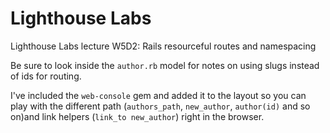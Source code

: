 # Lighthouse Labs
Lighthouse Labs lecture W5D2: Rails resourceful routes and namespacing

Be sure to look inside the `author.rb` model for notes on using slugs instead of ids for routing.

I've included the `web-console` gem and added it to the layout so you can play with the different path (`authors_path`, `new_author`, `author(id)` and so on)and link helpers (`link_to new_author`) right in the browser.
